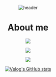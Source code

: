 <div  align=center>
 
  
 ![header](https://capsule-render.vercel.app/api?type=waving&color=auto&height=300&section=header&text=Welcome&fontSize=90&animation=scaleIn&fontAlignY=38&desc=MK-cyb's%20GitHub%20Profile&descAlignY=51&descAlign=62)
 
 <h1>About me</h1>

 
 <a href="mailto:mindy50@ewhain.net"><img src="https://img.shields.io/badge/email-EA4335?style=flat-square&logo=gmail&logoColor=white&link=mailto:mindy50@ewhain.net"/></a>

 <a href="https://silly-utahraptor-c77.notion.site/ac4f752c366940d98b720e5a64069789?pvs=4"><img src="https://img.shields.io/badge/Portfolio-000000?style=flat-square&logo=notion&logoColor=white"/></a>
 
 <a href="https://velog.io/@mk-cyb"><img src="https://img.shields.io/badge/velog-1DBF73?style=flat-square&logo=Vimeo&logoColor=white"/></a>
 
[![Velog's GitHub stats](https://velog-readme-stats.vercel.app/api?name=mk-cyb)](https://velog.io/@mk-cyb)

 
 
 </div>
